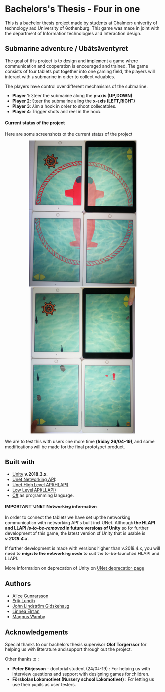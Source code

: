 # Bachelors's Thesis - Four in one
This is a bachelor thesis project made by students at Chalmers univerity of technology and University of Gothenburg.
This game was made in joint with the department of Information technologies and Interaction design.
## Submarine adventure / Ubåtsäventyret
The goal of this project is to design and implement a game where communication and cooperation is encouraged and trained.
The game consists of four tablets put together into one gaming field, the players will interact with a submarine in order to collect valuables.

The players have  control over different mechanisms of the submarine.
* **Player 1**: Steer the submarine along the **y-axis (UP,DOWN)**
* **Player 2**: Steer the submarine aling the **x-axis (LEFT,RIGHT)**
* **Player 3**: Aim a hook in order to shoot collecatbles.
* **Player 4**: Trigger shots and reel in the hook.

#### Current status of the project
Here are some screenshots of the current status of the project
<p align="center">
  <img src="https://github.com/GidZk/four-in-one/blob/master/media/puzzle%20screenshot%201.jpg" width="350" heigth ="450" title="Puzzle scene">
  <img src="https://github.com/GidZk/four-in-one/blob/master/media/gameplay%20screenshot%201.jpg" width="340" heigth ="400" title="Gameplay scene">
</p>

We are to test this with users one more time **(friday 26/04-19)**, and some modifications will be made for the final prototype/ product.


## Built with
* [Unity](https://unity.com/) **v.2018.3.x**.
* [Unet Networking API](https://docs.unity3d.com/Manual/UNet.html):
* [Unet High Level API(HLAPI)](https://docs.unity3d.com/Manual/UNetUsingHLAPI.html)
* [Low Level API(LLAPI)](https://docs.unity3d.com/Manual/UnityWebRequest-LLAPI.html)
* [C#](https://docs.microsoft.com/en-us/dotnet/csharp/) as programming language.

#### IMPORTANT: UNET Networking information

In order to connect the tablets we have set up the networking communication with networking API's built inot UNet. Although  **the HLAPI and LLAPI _is-to-be-removed_ in future versions of Unity** so for further development of this game, the latest version of Unity that is usable is **_v.2018.4.x_**. 

If further development is made with versions higher than v.2018.4.x, you will need to **migrate the networking code** to suit the to-be-launched HLAPI and LLAPI.

More information on deprecation of Unity on [UNet deprecation page](https://support.unity3d.com/hc/en-us/articles/360001252086-UNet-Deprecation-FAQ)
## Authors
* [Alice Gunnarsson](https://github.com/blackfisken)
* [Erik Lundin](https://github.com/erilundi)
* [John Lindström Gidskehaug](https://github.com/GidZk)
* [Linnea Elman](https://github.com/linneaelm)
* [Magnus Wamby](https://github.com/EmElw)



## Acknowledgements
Special thanks to our bachelors thesis supervisor **Olof Torgerssor** for helping us with litterature and support through out the project.


Other thanks to :
* **Peter Börjesson** - doctorial student (24/04-19) : For helping us with interview questions and support with designing games for children.
* **Förskolan Lokomotivet (Nursery school Lokomotivet)** : For letting us use their pupils as user testers.
